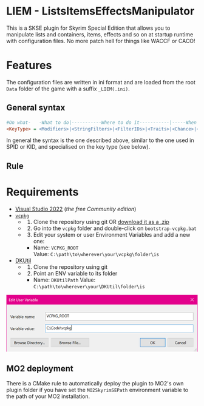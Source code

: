 # LIEM - ListsItemsEffectsManipulator

This is a SKSE plugin for Skyrim Special Edition that allows you to manipulate lists and containers, items, effects and so on at startup runtime with configuration files.
No more patch hell for things like WACCF or CACO!

# Features

The configuration files are written in ini format and are loaded from the root `Data` folder of the game with a suffix `_LIEM(.ini)`.

## General syntax

```ini
#On what-   -What to do|-----------Where to do it-----------|-----When to do it-----|
<KeyType> = <Modifiers>|<StringFilters>|<FilterIDs>|<Traits>|<Chance>|<LoadCondition>
```

In general the syntax is the one described above, similar to the one used in SPID or KID, and specialised on the key type (see below).

## Rule


# Requirements

- [Visual Studio 2022](https://visualstudio.microsoft.com/) (_the free Community edition_)
- [`vcpkg`](https://github.com/microsoft/vcpkg)
  - 1. Clone the repository using git OR [download it as a .zip](https://github.com/microsoft/vcpkg/archive/refs/heads/master.zip)
  - 2. Go into the `vcpkg` folder and double-click on `bootstrap-vcpkg.bat`
  - 3. Edit your system or user Environment Variables and add a new one:
    - Name: `VCPKG_ROOT`  
      Value: `C:\path\to\wherever\your\vcpkg\folder\is`
- [DKUtil](https://github.com/gottyduke/DKUtil)
  - 1. Clone the repository using git
  - 2. Point an ENV variable to its folder
    - Name: `DKUtilPath`
      Value: `C:\path\to\wherever\your\DKUtil\folder\is`

<img src="https://raw.githubusercontent.com/SkyrimDev/Images/main/images/screenshots/Setting%20Environment%20Variables/VCPKG_ROOT.png" height="150">

## MO2 deployment

There is a CMake rule to automatically deploy the plugin to MO2's own plugin folder if you have set the `MO2SkyrimSEPath` environment variable to the path of your MO2 installation.

